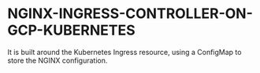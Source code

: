 # NGINX-INGRESS-CONTROLLER-ON-GCP-KUBERNETES
It is built around the Kubernetes Ingress resource, using a ConfigMap to store the NGINX configuration.
